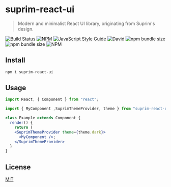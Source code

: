 # suprim-react-ui

> Modern and minimalist React UI library, originating from Suprim's design.

[![Build Status](https://travis-ci.com/suprim12/suprim-react-ui.svg?token=nY7pXrDphx6WpYSmhszC&branch=master)](https://travis-ci.com/suprim12/suprim-react-ui) [![NPM](https://img.shields.io/npm/v/suprim-react-ui.svg)](https://www.npmjs.com/package/suprim-react-ui) [![JavaScript Style Guide](https://img.shields.io/badge/code_style-standard-brightgreen.svg)](https://standardjs.com) ![David](https://img.shields.io/david/suprim12/suprim-react-ui) ![npm bundle size](https://img.shields.io/bundlephobia/minzip/suprim-react-ui?color=ggg) ![npm bundle size](https://img.shields.io/bundlephobia/min/suprim-react-ui?color=ggg) ![NPM](https://img.shields.io/npm/l/suprim-react-ui?color=ggg)

## Install

```bash
npm i suprim-react-ui
```

## Usage

```jsx
import React, { Component } from "react";

import { MyComponent ,SuprimThemeProvider, theme } from "suprim-react-ui";

class Example extends Component {
  render() {
    return (
    <SuprimThemeProvider theme={theme.dark}>
      <MyComponent />;
    </SuprimThemeProvider>
  }
}
```

<!-- ## Documentation

- [Document Site](https://suprim-react-ui.netlify.app/) -->

## License

[MIT](https://github.com/suprim12/suprim-react-ui-public/blob/master/LICENSE)
